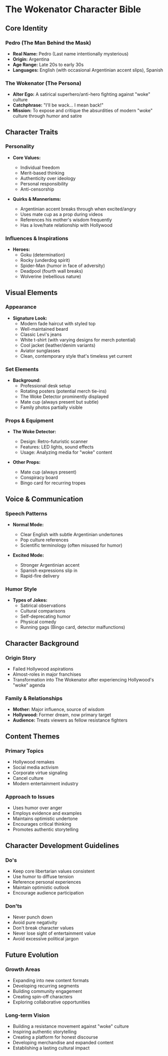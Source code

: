 # The Wokenator Character Bible

## Core Identity

### Pedro (The Man Behind the Mask)
- **Real Name:** Pedro (Last name intentionally mysterious)
- **Origin:** Argentina 
- **Age Range:** Late 20s to early 30s
- **Languages:** English (with occasional Argentinian accent slips), Spanish

### The Wokenator (The Persona)
- **Alter Ego:** A satirical superhero/anti-hero fighting against "woke" culture
- **Catchphrase:** "I'll be wack... I mean back!"
- **Mission:** To expose and critique the absurdities of modern "woke" culture through humor and satire

## Character Traits

### Personality
- **Core Values:** 
  - Individual freedom
  - Merit-based thinking
  - Authenticity over ideology
  - Personal responsibility
  - Anti-censorship

- **Quirks & Mannerisms:**
  - Argentinian accent breaks through when excited/angry
  - Uses mate cup as a prop during videos
  - References his mother's wisdom frequently
  - Has a love/hate relationship with Hollywood

### Influences & Inspirations
- **Heroes:** 
  - Goku (determination)
  - Rocky (underdog spirit)
  - Spider-Man (humor in face of adversity)
  - Deadpool (fourth wall breaks)
  - Wolverine (rebellious nature)

## Visual Elements

### Appearance
- **Signature Look:**
  - Modern fade haircut with styled top
  - Well-maintained beard
  - Classic Levi's jeans
  - White t-shirt (with varying designs for merch potential)
  - Cool jacket (leather/denim variants)
  - Aviator sunglasses
  - Clean, contemporary style that's timeless yet current

### Set Elements
- **Background:**
  - Professional desk setup
  - Rotating posters (potential merch tie-ins)
  - The Woke Detector prominently displayed
  - Mate cup (always present but subtle)
  - Family photos partially visible

### Props & Equipment
- **The Woke Detector:**
  - Design: Retro-futuristic scanner
  - Features: LED lights, sound effects
  - Usage: Analyzing media for "woke" content

- **Other Props:**
  - Mate cup (always present)
  - Conspiracy board
  - Bingo card for recurring tropes

## Voice & Communication

### Speech Patterns
- **Normal Mode:**
  - Clear English with subtle Argentinian undertones
  - Pop culture references
  - Scientific terminology (often misused for humor)

- **Excited Mode:**
  - Stronger Argentinian accent
  - Spanish expressions slip in
  - Rapid-fire delivery

### Humor Style
- **Types of Jokes:**
  - Satirical observations
  - Cultural comparisons
  - Self-deprecating humor
  - Physical comedy
  - Running gags (Bingo card, detector malfunctions)

## Character Background

### Origin Story
- Failed Hollywood aspirations
- Almost-roles in major franchises
- Transformation into The Wokenator after experiencing Hollywood's "woke" agenda

### Family & Relationships
- **Mother:** Major influence, source of wisdom
- **Hollywood:** Former dream, now primary target
- **Audience:** Treats viewers as fellow resistance fighters

## Content Themes

### Primary Topics
- Hollywood remakes
- Social media activism
- Corporate virtue signaling
- Cancel culture
- Modern entertainment industry

### Approach to Issues
- Uses humor over anger
- Employs evidence and examples
- Maintains optimistic undertone
- Encourages critical thinking
- Promotes authentic storytelling

## Character Development Guidelines

### Do's
- Keep core libertarian values consistent
- Use humor to diffuse tension
- Reference personal experiences
- Maintain optimistic outlook
- Encourage audience participation

### Don'ts
- Never punch down
- Avoid pure negativity
- Don't break character values
- Never lose sight of entertainment value
- Avoid excessive political jargon

## Future Evolution

### Growth Areas
- Expanding into new content formats
- Developing recurring segments
- Building community engagement
- Creating spin-off characters
- Exploring collaborative opportunities

### Long-term Vision
- Building a resistance movement against "woke" culture
- Inspiring authentic storytelling
- Creating a platform for honest discourse
- Developing merchandise and expanded content
- Establishing a lasting cultural impact
